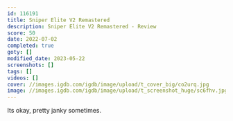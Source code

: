 ```yaml
---
id: 116191
title: Sniper Elite V2 Remastered
description: Sniper Elite V2 Remastered - Review
score: 50
date: 2022-07-02
completed: true
goty: []
modified_date: 2023-05-22
screenshots: []
tags: []
videos: []
cover: //images.igdb.com/igdb/image/upload/t_cover_big/co2urq.jpg
image: //images.igdb.com/igdb/image/upload/t_screenshot_huge/sc6fhv.jpg
---
```

Its okay, pretty janky sometimes.